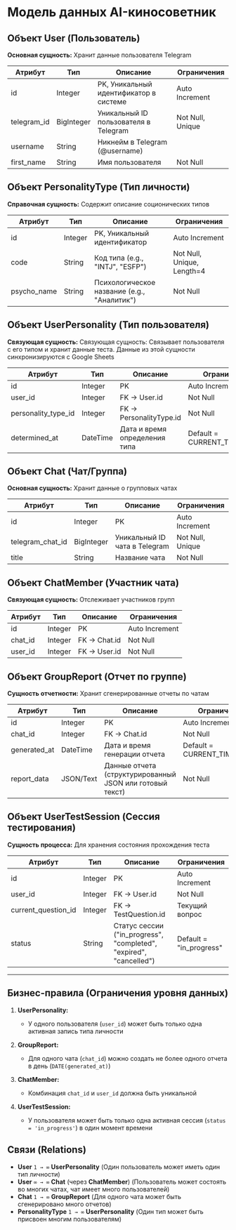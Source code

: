 # Модель данных AI-киносоветник

## Объект User (Пользователь)

**Основная сущность:** Хранит данные пользователя Telegram

| Атрибут | Тип | Описание | Ограничения |
|---------|------|----------|-------------|
| id | Integer | PK, Уникальный идентификатор в системе | Auto Increment |
| telegram_id | BigInteger | Уникальный ID пользователя в Telegram | Not Null, Unique |
| username | String | Никнейм в Telegram (@username) | |
| first_name | String | Имя пользователя | Not Null |

## Объект PersonalityType (Тип личности)

**Справочная сущность:** Содержит описание соционических типов

| Атрибут | Тип | Описание | Ограничения |
|---------|------|----------|-------------|
| id | Integer | PK, Уникальный идентификатор | Auto Increment |
| code | String | Код типа (e.g., "INTJ", "ESFP") | Not Null, Unique, Length=4 |
| psycho_name | String | Психологическое название (e.g., "Аналитик") | Not Null |

## Объект UserPersonality (Тип пользователя)

**Связующая сущность:** Связующая сущность: Связывает пользователя с его типом и хранит данные теста. Данные из этой сущности синхронизируются с Google Sheets

| Атрибут | Тип | Описание | Ограничения |
|---------|------|----------|-------------|
| id | Integer | PK | Auto Increment |
| user_id | Integer | FK → User.id | Not Null |
| personality_type_id | Integer | FK → PersonalityType.id | Not Null |
| determined_at | DateTime | Дата и время определения типа | Default = CURRENT_TIMESTAMP |

## Объект Chat (Чат/Группа)

**Основная сущность:** Хранит данные о групповых чатах

| Атрибут | Тип | Описание | Ограничения |
|---------|------|----------|-------------|
| id | Integer | PK | Auto Increment |
| telegram_chat_id | BigInteger | Уникальный ID чата в Telegram | Not Null, Unique |
| title | String | Название чата | Not Null |

## Объект ChatMember (Участник чата)

**Связующая сущность:** Отслеживает участников групп

| Атрибут | Тип | Описание | Ограничения |
|---------|------|----------|-------------|
| id | Integer | PK | Auto Increment |
| chat_id | Integer | FK → Chat.id | Not Null |
| user_id | Integer | FK → User.id | Not Null |

## Объект GroupReport (Отчет по группе)

**Сущность отчетности:** Хранит сгенерированные отчеты по чатам

| Атрибут | Тип | Описание | Ограничения |
|---------|------|----------|-------------|
| id | Integer | PK | Auto Increment |
| chat_id | Integer | FK → Chat.id | Not Null |
| generated_at | DateTime | Дата и время генерации отчета | Default = CURRENT_TIMESTAMP |
| report_data | JSON/Text | Данные отчета (структурированный JSON или готовый текст) | Not Null |

## Объект UserTestSession (Сессия тестирования)

**Сущность процесса:** Для хранения состояния прохождения теста

| Атрибут | Тип | Описание | Ограничения |
|---------|------|----------|-------------|
| id | Integer | PK | Auto Increment |
| user_id | Integer | FK → User.id | Not Null |
| current_question_id | Integer | FK → TestQuestion.id | Текущий вопрос |
| status | String | Статус сессии ("in_progress", "completed", "expired", "cancelled") | Default = "in_progress" |

---

## Бизнес-правила (Ограничения уровня данных)

1.  **UserPersonality:**
    *   У одного пользователя (`user_id`) может быть только одна активная запись типа личности

2.  **GroupReport:**
    *   Для одного чата (`chat_id`) можно создать не более одного отчета в день (`DATE(generated_at)`)

3.  **ChatMember:**
    *   Комбинация `chat_id` и `user_id` должна быть уникальной

4.  **UserTestSession:**
    *   У пользователя может быть только одна активная сессия (`status = 'in_progress'`) в один момент времени

## Связи (Relations)

*   **User** `1 → ∞` **UserPersonality** (Один пользователь может иметь один тип личности)
*   **User** `∞ → ∞` **Chat** (через **ChatMember**) (Пользователь может состоять во многих чатах, чат имеет много пользователей)
*   **Chat** `1 → ∞` **GroupReport** (Для одного чата может быть сгенерировано много отчетов)
*   **PersonalityType** `1 → ∞` **UserPersonality** (Один тип может быть присвоен многим пользователям)

